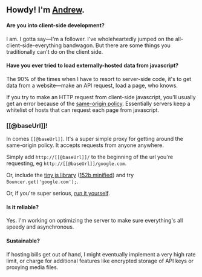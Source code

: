 ## Howdy! <span class="small">I'm [Andrew](http://monks.co/).</span>

#### Are you into client-side development?

I am. I gotta say—I'm a follower. I've wholeheartedly jumped on the all-client-side-everything bandwagon. But there are some things you traditionally can't do on the client side.

#### Have you ever tried to load externally-hosted data from javascript?

The 90% of the times when I have to resort to server-side code, it's to get data from a website—make an API request, load a page, who knows. 

If you try to make an HTTP request from client-side javascript, you'll usually get an error because of the [same-origin policy](http://en.wikipedia.org/wiki/Same-origin_policy). Essentially servers keep a whitelist of hosts that can request each page from javascript.

### [[@baseUrl]]!

In comes `[[@baseUrl]]`. It's a super simple proxy for getting around the same-origin policy. It accepts requests from anyone anywhere. 

Simply add `http://[[@baseUrl]]/` to the beginning of the url you're requesting, eg `http://[[@baseUrl]]/google.com`.

Or, include the [tiny js library](/[[@baseUrl]].js) ([152b minified](/[[@baseUrl]].min.js)) and try `Bouncer.get('google.com');`.

Or, if you're super serious, [run it yourself](http://github.com/amonks/bouncer).

#### Is it reliable?

Yes. I'm working on optimizing the server to make sure everything's all speedy and asynchronous.

#### Sustainable?

If hosting bills get out of hand, I might eventually implement a very high rate limit, or charge for additional features like encrypted storage of API keys or proxying media files.